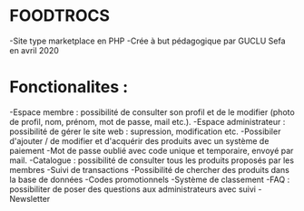 # FOODTROCS
-Site type marketplace en PHP
-Crée à but pédagogique par GUCLU Sefa en avril 2020

# Fonctionalites :
-Espace membre : possibilité de consulter son profil et de le modifier (photo de profil, nom, prénom, mot de passe, mail etc.).
-Espace administrateur : possibilité de gérer le site web : supression, modification etc.
-Possibiler d'ajouter / de modifier et d'acquérir des produits avec un système de paiement
-Mot de passe oublié avec code unique et temporaire, envoyé par mail.
-Catalogue : possibilité de consulter tous les produits proposés par les membres
-Suivi de transactions
-Possibilité de chercher des produits dans la base de données
-Codes promotionnels
-Système de classement
-FAQ : possibiliter de poser des questions aux administrateurs avec suivi
-Newsletter

